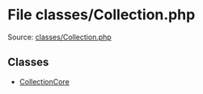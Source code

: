 File classes/Collection.php
=========

Source: [classes/Collection.php](https://github.com/PrestaShop/PrestaShop/blob/1.5.1.0/classes/Collection.php)


Classes
-------

* [CollectionCore](class.CollectionCore.md)

